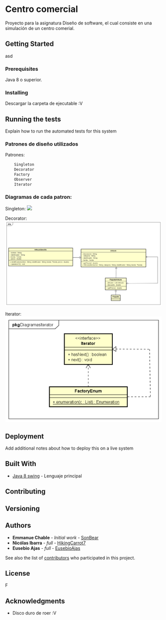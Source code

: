 # Centro comercial

Proyecto para la asignatura Diseño de software, el cual consiste en una simulación de un centro comerial.

## Getting Started

asd

### Prerequisites


Java 8 o superior.


### Installing

Descargar la carpeta de ejecutable :V

## Running the tests

Explain how to run the automated tests for this system

### Patrones de diseño utilizados

Patrones:

```
    Singleton
    Decorator
    Factory
    Observer
    Iterator
```

### Diagramas de cada patron:
Singleton:
![](Diagramas/Singleton.png)

Decorator:
![](Diagramas/Decorator.png)

Iterator:
![](Diagramas/Iterator.png)

## Deployment

Add additional notes about how to deploy this on a live system

## Built With

* [Java 8 swing](https://www.java.com/es/download/) - Lenguaje principal


## Contributing


## Versioning



## Authors

* **Emmanue Chable** - *Initial work* - [SonBear](https://github.com/SonBear)
* **Nicólas Ibarra** - *full* - [HikingCarrot7](https://github.com/HikingCarrot7)
* **Eusebio Ajas** - *full* - [EusebioAjas](https://github.com/EusebioAjas)

See also the list of [contributors](https://github.com/SonBear/Proyecto_DisSoft/graphs/contributors) who participated in this project.

## License

F

## Acknowledgments

* Disco duro de roer :V

